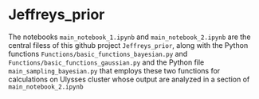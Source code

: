 # Jeffreys_prior

The notebooks `main_notebook_1.ipynb` and `main_notebook_2.ipynb` are the central filess of this github project `Jeffreys_prior`, along with the Python functions `Functions/basic_functions_bayesian.py` and `Functions/basic_functions_gaussian.py` and the Python file `main_sampling_bayesian.py` that employs these two functions for calculations on Ulysses cluster whose output are analyzed in a section of `main_notebook_2.ipynb`
